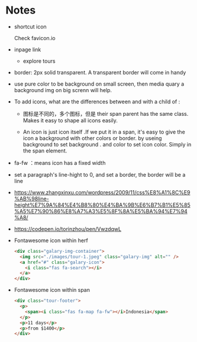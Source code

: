 # Notes

- shortcut icon

  Check favicon.io

- inpage link

  - explore tours

- border: 2px solid transparent. A transparent border will come in handy

- use pure color to be background on small screen, then media quary a background img on big screnn will help.

- To add icons, what are the differences between and with a child of :

  - 图标是不同的，多个图标，但是 their span parent has the same class. Makes it easy to shape all icons easily.

  - An icon is just icon itself .If we put it in a span, it's easy to give the icon a background with other colors or border. by useing background to set background . and color to set icon color. Simply in the span element.

- fa-fw ：means icon has a fixed width

- set a paragraph's line-hight to 0, and set a border, the border will be a line

- <https://www.zhangxinxu.com/wordpress/2009/11/css%E8%A1%8C%E9%AB%98line-height%E7%9A%84%E4%B8%80%E4%BA%9B%E6%B7%B1%E5%85%A5%E7%90%86%E8%A7%A3%E5%8F%8A%E5%BA%94%E7%94%A8/>

- <https://codepen.io/torinzhou/pen/VwzdqwL>

- Fontawesome icon within herf

  ```html
  <div class="galary-img-container">
    <img src="./images/tour-1.jpeg" class="galary-img" alt="" />
    <a href="#" class="galary-icon">
      <i class="fas fa-search"></i>
    </a>
  </div>
  ```

- Fontawesome icon within span

  ```html
  <div class="tour-footer">
    <p>
      <span><i class="fas fa-map fa-fw"></i>Indonesia</span>
    </p>
    <p>11 days</p>
    <p>from $1400</p>
  </div>
  ```
